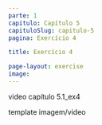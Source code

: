 ```yaml
---
parte: 1
capitulo: Capítulo 5
capituloSlug: capitulo-5
pagina: Exercício 4

title: Exercício 4

page-layout: exercise
image:
---
```


video capítulo 5.1_ex4

template imagem/video
